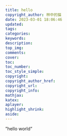 ```yaml
---
title: hello
copyright_author: 林中的猫
date: 2023-03-01 18:06:46
updated:
tags:
categories:
keywords:
description:
top_img:
comments:
cover:
toc:
toc_number:
toc_style_simple:
copyright:
copyright_author_href:
copyright_url:
copyright_info:
mathjax:
katex:
aplayer:
highlight_shrink:
aside:
---
```


”hello world”
